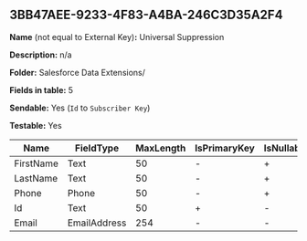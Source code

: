 ## 3BB47AEE-9233-4F83-A4BA-246C3D35A2F4

**Name** (not equal to External Key)**:** Universal Suppression

**Description:** n/a

**Folder:** Salesforce Data Extensions/

**Fields in table:** 5

**Sendable:** Yes (`Id` to `Subscriber Key`)

**Testable:** Yes

| Name | FieldType | MaxLength | IsPrimaryKey | IsNullable | DefaultValue |
| --- | --- | --- | --- | --- | --- |
| FirstName | Text | 50 | - | + |  |
| LastName | Text | 50 | - | + |  |
| Phone | Phone | 50 | - | + |  |
| Id | Text | 50 | + | - |  |
| Email | EmailAddress | 254 | - | - |  |

